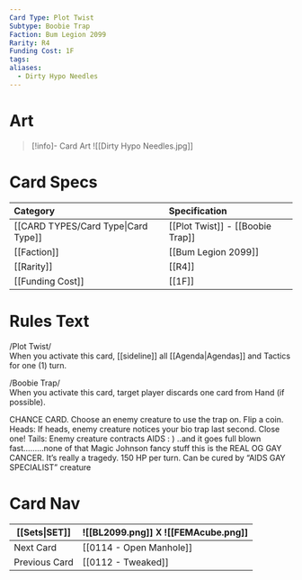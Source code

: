 ```yaml
---
Card Type: Plot Twist
Subtype: Boobie Trap
Faction: Bum Legion 2099
Rarity: R4
Funding Cost: 1F
tags: 
aliases:
  - Dirty Hypo Needles
---
```

# Art

> [!info]- Card Art
> ![[Dirty Hypo Needles.jpg]]

# Card Specs

| Category | Specification| 
| :--- | :--- |
| [[CARD TYPES/Card Type\|Card Type]] | [[Plot Twist]] - [[Boobie Trap]] |  
| [[Faction]] | [[Bum Legion 2099]] |  
| [[Rarity]] | [[R4]] |  
| [[Funding Cost]] | [[1F]] |  

# Rules Text  

/Plot Twist/  
When you activate this card, [[sideline]] all [[Agenda|Agendas]] and Tactics for one (1) turn.

/Boobie Trap/  
When you activate this card, target player discards one card from Hand (if possible).
  
CHANCE CARD. Choose an enemy creature to use the trap on. Flip a coin.
Heads: If heads, enemy creature notices your bio trap last second. Close one!
Tails: Enemy creature contracts AIDS : ) ..and it goes full blown fast………none of that Magic Johnson fancy stuff this is the REAL OG GAY CANCER. It’s really a tragedy.
150 HP per turn. Can be cured by “AIDS GAY SPECIALIST” creature

# Card Nav

| [[Sets\|SET]] |  ![[BL2099.png]] 𐌢 ![[FEMAcube.png]] |
| ------------- | ------------------------------ |
| Next Card     | [[0114 - Open Manhole]] |
| Previous Card | [[0112 - Tweaked]] |


